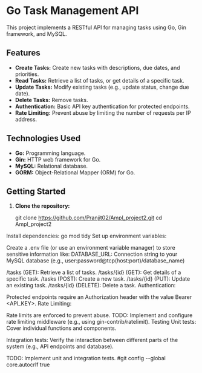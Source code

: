 # Go Task Management API

This project implements a RESTful API for managing tasks using Go, Gin framework, and MySQL. 

## Features

* **Create Tasks:** Create new tasks with descriptions, due dates, and priorities.
* **Read Tasks:** Retrieve a list of tasks, or get details of a specific task.
* **Update Tasks:** Modify existing tasks (e.g., update status, change due date).
* **Delete Tasks:** Remove tasks.
* **Authentication:** Basic API key authentication for protected endpoints.
* **Rate Limiting:** Prevent abuse by limiting the number of requests per IP address.

## Technologies Used

* **Go:** Programming language.
* **Gin:** HTTP web framework for Go.
* **MySQL:** Relational database.
* **GORM:** Object-Relational Mapper (ORM) for Go.

## Getting Started

1. **Clone the repository:**

   git clone https://github.com/Pranjit02/Ampl_project2.git
   cd Ampl_project2

Install dependencies:
go mod tidy
Set up environment variables:

Create a .env file (or use an environment variable manager) to store sensitive information like:
DATABASE_URL: Connection string to your MySQL database (e.g., user:password@tcp(host:port)/database_name)

/tasks (GET): Retrieve a list of tasks.
/tasks/{id} (GET): Get details of a specific task.
/tasks (POST): Create a new task.
/tasks/{id} (PUT): Update an existing task.
/tasks/{id} (DELETE): Delete a task.
Authentication:

Protected endpoints require an Authorization header with the value Bearer <API_KEY>.
Rate Limiting:

Rate limits are enforced to prevent abuse.
TODO: Implement and configure rate limiting middleware (e.g., using gin-contrib/ratelimit).
Testing
Unit tests: Cover individual functions and components.

Integration tests: Verify the interaction between different parts of the system (e.g., API endpoints and database).

TODO: Implement unit and integration tests.
#git config --global core.autocrlf true
